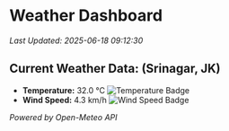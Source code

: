 
# Weather Dashboard

_Last Updated: 2025-06-18 09:12:30_

## Current Weather Data: (Srinagar, JK)
- **Temperature:** 32.0 °C ![Temperature Badge](https://img.shields.io/badge/Temperature-High%20Temp-orange)
- **Wind Speed:** 4.3 km/h ![Wind Speed Badge](https://img.shields.io/badge/Wind%20Speed-Light%20Wind-blue)

*Powered by Open-Meteo API*
